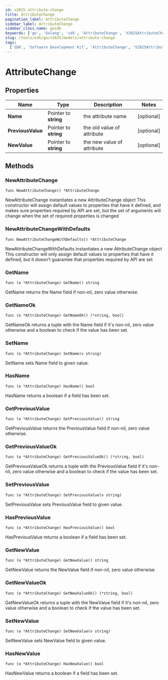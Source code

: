 ```yaml
---
id: v2025-attribute-change
title: AttributeChange
pagination_label: AttributeChange
sidebar_label: AttributeChange
sidebar_class_name: gosdk
keywords: ['go', 'Golang', 'sdk', 'AttributeChange', 'V2025AttributeChange']
slug: /tools/sdk/go/v2025/models/attribute-change
tags:
  ['SDK', 'Software Development Kit', 'AttributeChange', 'V2025AttributeChange']
---
```


# AttributeChange

## Properties

| Name | Type | Description | Notes |
| --- | --- | --- | --- |
| **Name** | Pointer to **string** | the attribute name | [optional] |
| **PreviousValue** | Pointer to **string** | the old value of attribute | [optional] |
| **NewValue** | Pointer to **string** | the new value of attribute | [optional] |

## Methods

### NewAttributeChange

`func NewAttributeChange() *AttributeChange`

NewAttributeChange instantiates a new AttributeChange object This constructor will assign default values to properties that have it defined, and makes sure properties required by API are set, but the set of arguments will change when the set of required properties is changed

### NewAttributeChangeWithDefaults

`func NewAttributeChangeWithDefaults() *AttributeChange`

NewAttributeChangeWithDefaults instantiates a new AttributeChange object This constructor will only assign default values to properties that have it defined, but it doesn't guarantee that properties required by API are set

### GetName

`func (o *AttributeChange) GetName() string`

GetName returns the Name field if non-nil, zero value otherwise.

### GetNameOk

`func (o *AttributeChange) GetNameOk() (*string, bool)`

GetNameOk returns a tuple with the Name field if it's non-nil, zero value otherwise and a boolean to check if the value has been set.

### SetName

`func (o *AttributeChange) SetName(v string)`

SetName sets Name field to given value.

### HasName

`func (o *AttributeChange) HasName() bool`

HasName returns a boolean if a field has been set.

### GetPreviousValue

`func (o *AttributeChange) GetPreviousValue() string`

GetPreviousValue returns the PreviousValue field if non-nil, zero value otherwise.

### GetPreviousValueOk

`func (o *AttributeChange) GetPreviousValueOk() (*string, bool)`

GetPreviousValueOk returns a tuple with the PreviousValue field if it's non-nil, zero value otherwise and a boolean to check if the value has been set.

### SetPreviousValue

`func (o *AttributeChange) SetPreviousValue(v string)`

SetPreviousValue sets PreviousValue field to given value.

### HasPreviousValue

`func (o *AttributeChange) HasPreviousValue() bool`

HasPreviousValue returns a boolean if a field has been set.

### GetNewValue

`func (o *AttributeChange) GetNewValue() string`

GetNewValue returns the NewValue field if non-nil, zero value otherwise.

### GetNewValueOk

`func (o *AttributeChange) GetNewValueOk() (*string, bool)`

GetNewValueOk returns a tuple with the NewValue field if it's non-nil, zero value otherwise and a boolean to check if the value has been set.

### SetNewValue

`func (o *AttributeChange) SetNewValue(v string)`

SetNewValue sets NewValue field to given value.

### HasNewValue

`func (o *AttributeChange) HasNewValue() bool`

HasNewValue returns a boolean if a field has been set.
